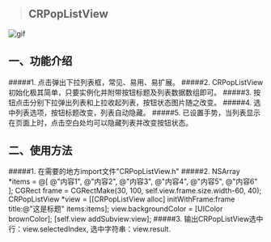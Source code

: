 > ## CRPopListView
>
![gif](http://pan.baidu.com/disk/home?fr=ibaidu&errno=0&errmsg=Auth%20Login%20Sucess&stoken=422298a63c28883f92c59b762939fc3c8dd0433b57f584680678b4efff09d873520bd5730504d701f486ea2651d7f4061d61bdf23623930c4dc62ca6ee13476965ebc7decefa&bduss=a89d7f0d36a8c742657584dacb6e8c13025eec1407088d64d39bb24556b5d96f1577c193681cb9676ea130f5b234525628adfedaed44096b5f47f9a752a1121404510035455c47100da63fc5e6625a88c07f8e3fc37636b45a01522935dd22b41d773f523db17e4e55f4b9b3f8c9f1d87c5bd6cc5473678e5db4f459277300d96f1221693500d2aad9b4d034924b1cea44720b551f522bd7160652a38e6b4a851640396f9e93d02424b8674f7c55035c9d5fb8499eb3a456631d86125393c66fa419c7884c5b&ssnerror=0#list/path=%2F%E6%8A%80%E6%9C%AF%E5%9B%BE%E7%89%87)
## 一、功能介绍
#####1. 点击弹出下拉列表框，常见、易用、易扩展。
#####2. CRPopListView初始化极其简单，只要实例化并附带按钮标题及列表数据数组即可。
#####3. 按钮点击分别下拉弹出列表和上拉收起列表，按钮状态图片随之改变。
#####4. 选中列表选项，按钮标题改变，列表自动隐藏。
#####5. 已设置手势，当列表显示在页面上时，点击空白处均可以隐藏列表并改变按钮状态。
## 二、使用方法
#####1. 在需要的地方import文件"CRPopListView.h"
#####2.     NSArray *items = @[
                       @"内容1",
                       @"内容2",
                       @"内容3",
                       @"内容4",
                       @"内容5",
                       @"内容6"
                       ];
    CGRect frame = CGRectMake(30, 100, self.view.frame.size.width-60, 40);
    CRPopListView *view = [[CRPopListView alloc] initWithFrame:frame title:@"这是标题" items:items];
    view.backgroundColor = [UIColor brownColor];
    [self.view addSubview:view];
#####3. 输出CRPopListView选中行：view.selectedIndex, 选中字符串：view.result.
